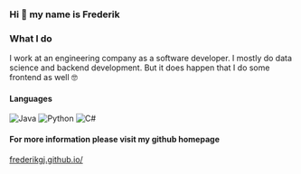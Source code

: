 ### Hi 👋 my name is Frederik

### What I do

I work at an engineering company as a software developer. I mostly do data science and backend development. But it does happen that I do some frontend as well 🤓 

#### Languages 
![Java](https://img.shields.io/badge/Java-%23FF0000?style=flat-square&logo=java&logoColor=white)
![Python](https://img.shields.io/badge/Python-%233776AB?style=flat-square&logo=python&logoColor=white)
![C#](https://img.shields.io/badge/C%23-%23239120?style=flat-square&logo=c-sharp&logoColor=white)

#### For more information please visit my github homepage

[frederikgj.github.io/](https://frederikgj.github.io/)
